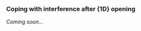 ### <a name="Coping_with_interference_after_1D_opening"> Coping with interference after {1D} opening

_Coming soon..._
